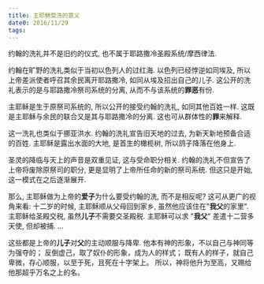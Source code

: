 ```yaml
---
title: 主耶稣受洗的意义
date0: 2016/11/29
tags:
---
```


约翰的洗礼并不是旧约的仪式, 也不属于耶路撒冷圣殿系统/摩西律法.

约翰在旷野的洗礼类似于当初以色列人的过红海. 以色列已经悖逆如同埃及, 所以上帝差派使者呼召其余民离开耶路撒冷, 如同从埃及招出自己的儿子.  这公开的洗礼表示的是与耶路撒冷祭司系统的分离, 从而不与该系统的**罪恶**有份.

主耶稣是生于原祭司系统的, 所以公开的接受约翰的洗礼, 如同其他百姓一样. 这既是主耶稣与余民的联合又是其与耶路撒冷的分离. 这也可从群体性的**罪**来解释.

这一洗礼也类似于挪亚洪水. 约翰的洗礼宣告旧天地的过去, 为新天新地预备合适的百姓. 主耶稣是露出水面的大地, 是首生的橄榄树, 所以鸽子降落在他身上.

圣灵的降临与天上的声音是双重见证, 这与受命职分相关. 约翰的洗礼不但宣告了上帝将废除原祭司的职分, 更是显明了上帝所任命的新的祭司系统. 但这只是开始, 这一模式在之后逐渐展开.

那么, 主耶稣做为上帝的**爱子**为什么要受约翰的洗, 而不是相反呢? 这可从更广的视角来看:
十二岁的时候, 主耶稣顺从父母回到家乡, 虽然他应该住在"**我父**的家里".
主耶稣给圣殿交税, 虽然**儿子**不需要交圣殿税.
主耶稣可以求 "**我父**" 差遣十二营多天使, 但却被捕.
...

这些都是上帝的**儿子**对**父**的主动顺服与降卑. 他本有神的形象，不以自己与神同等为强夺的； 反倒虚己，取了奴仆的形象，成为人的样式； 既有人的样子，就自己卑微，存心顺服，以至于死，且死在十字架上。 所以，神将他升为至高，又赐给他那超乎万名之上的名。
